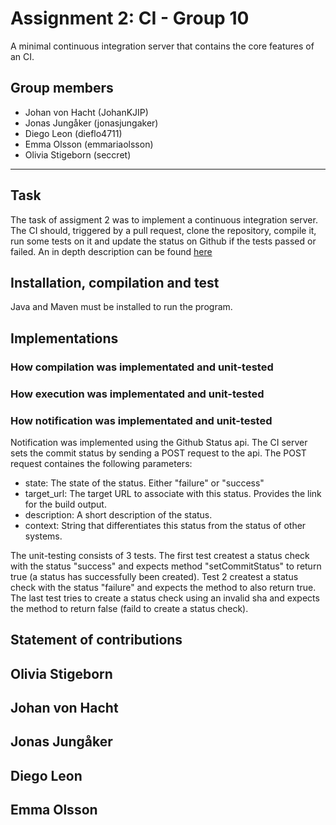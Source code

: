 # Assignment 2: CI - Group 10
A minimal continuous integration server that contains the core features of an CI.

## Group members
- Johan von Hacht (JohanKJIP)
- Jonas Jungåker (jonasjungaker)
- Diego Leon (dieflo4711)
- Emma Olsson (emmariaolsson)
- Olivia Stigeborn (seccret)
____ 
## Task
The task of assigment 2 was to implement a continuous integration server. The CI should, triggered by a pull request, clone the repository, compile it, run some tests on it and update the status on Github if the tests passed or failed. An in depth description can be found [here](https://kth.instructure.com/courses/17627/assignments/102477?module_item_id=179216) 

## Installation, compilation and test 
Java and Maven must be installed to run the program. 

## Implementations

### How compilation was implementated and unit-tested

### How execution was implementated and unit-tested

### How notification was implementated and unit-tested
Notification was implemented using the Github Status api. The CI server sets the commit status by sending a POST request to the api. The POST request containes the following parameters:

* state: The state of the status. Either "failure" or "success"
* target_url: The target URL to associate with this status. Provides the link for the build output.
* description: A short description of the status.
* context: String that differentiates this status from the status of other systems.

The unit-testing consists of 3 tests. The first test createst a status check with the status "success" and expects method "setCommitStatus" to return true (a status has successfully been created). Test 2 createst a status check with the status "failure" and expects the method to also return true. The last test tries to create a status check using an invalid sha and expects the method to return false (faild to create a status check).

## Statement of contributions

**Olivia Stigeborn**
-


**Johan von Hacht**
-


**Jonas Jungåker**
-


**Diego Leon**
-

**Emma Olsson**
-

